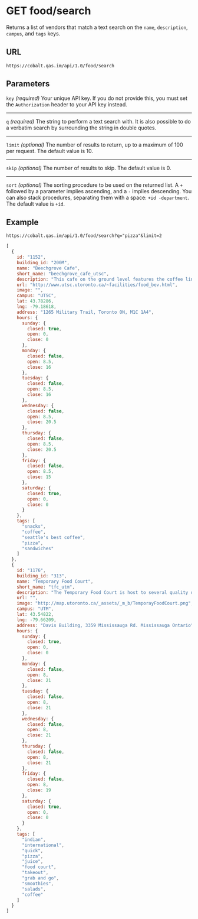# GET food/search

Returns a list of vendors that match a text search on the `name`, `description`, `campus`, and `tags` keys.

## URL

```
https://cobalt.qas.im/api/1.0/food/search
```

## Parameters

`key` _(required)_
Your unique API key. If you do not provide this, you must set the `Authorization` header to your API key instead.
- - -
`q` _(required)_
The string to perform a text search with. It is also possible to do a verbatim search by surrounding the string in double quotes.
- - -
`limit` _(optional)_
The number of results to return, up to a maximum of 100 per request. The default value is 10.
- - -
`skip` _(optional)_
The number of results to skip. The default value is 0.
- - -
`sort` _(optional)_
The sorting procedure to be used on the returned list. A `+` followed by a parameter implies ascending, and a `-` implies descending. You can also stack procedures, separating them with a space: `+id -department`. The default value is `+id`.

## Example

```
https://cobalt.qas.im/api/1.0/food/search?q="pizza"&limit=2
```

```js
[
  {
    id: "1152",
    building_id: "200M",
    name: "Beechgrove Cafe",
    short_name: "beechgrove_cafe_utsc",
    description: "This cafe on the ground level features the coffee line from Seattle's Best Coffee as well as quick grab and go snack items, sandwiches, cold beverages and Pizza Pizza slices. For hours of operation, visit http://uoft.me/utscfood",
    url: "http://www.utsc.utoronto.ca/~facilities/food_bev.html",
    image: "",
    campus: "UTSC",
    lat: 43.78286,
    lng: -79.18618,
    address: "1265 Military Trail, Toronto ON, M1C 1A4",
    hours: {
      sunday: {
        closed: true,
        open: 0,
        close: 0
      },
      monday: {
        closed: false,
        open: 8.5,
        close: 16
      },
      tuesday: {
        closed: false,
        open: 8.5,
        close: 16
      },
      wednesday: {
        closed: false,
        open: 8.5,
        close: 20.5
      },
      thursday: {
        closed: false,
        open: 8.5,
        close: 20.5
      },
      friday: {
        closed: false,
        open: 8.5,
        close: 15
      },
      saturday: {
        closed: true,
        open: 0,
        close: 0
      }
    },
    tags: [
      "snacks",
      "coffee",
      "seattle's best coffee",
      "pizza",
      "sandwiches"
    ]
  },
  {
    id: "1176",
    building_id: "313",
    name: "Temporary Food Court",
    short_name: "tfc_utm",
    description: "The Temporary Food Court is host to several quality dining options including: *Booster Juice *Elements *International Kitchen *Pizza Pizza *Quick Cuisine *Tandoori Indian Cuisine *Tim Hortons Express *Deli (Opening 2014) *Hours subject to change",
    url: "",
    image: "http://map.utoronto.ca/_assets/_m_b/TemporayFoodCourt.png",
    campus: "UTM",
    lat: 43.54822,
    lng: -79.66209,
    address: "Davis Building, 3359 Mississauga Rd. Mississauga Ontario",
    hours: {
      sunday: {
        closed: true,
        open: 0,
        close: 0
      },
      monday: {
        closed: false,
        open: 8,
        close: 21
      },
      tuesday: {
        closed: false,
        open: 8,
        close: 21
      },
      wednesday: {
        closed: false,
        open: 8,
        close: 21
      },
      thursday: {
        closed: false,
        open: 8,
        close: 21
      },
      friday: {
        closed: false,
        open: 8,
        close: 19
      },
      saturday: {
        closed: true,
        open: 0,
        close: 0
      }  
    },
    tags: [
      "indian",
      "international",
      "quick",
      "pizza",
      "juice",
      "food court",
      "takeout",
      "grab and go",
      "smoothies",
      "salads",
      "coffee"
    ]
  }
]
```
